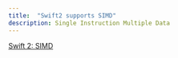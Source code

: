 ```yaml
---
title:  "Swift2 supports SIMD"
description: Single Instruction Multiple Data
---
```


[Swift 2: SIMD] 


[Swift 2: SIMD]: http://www.russbishop.net/swift-2-simd